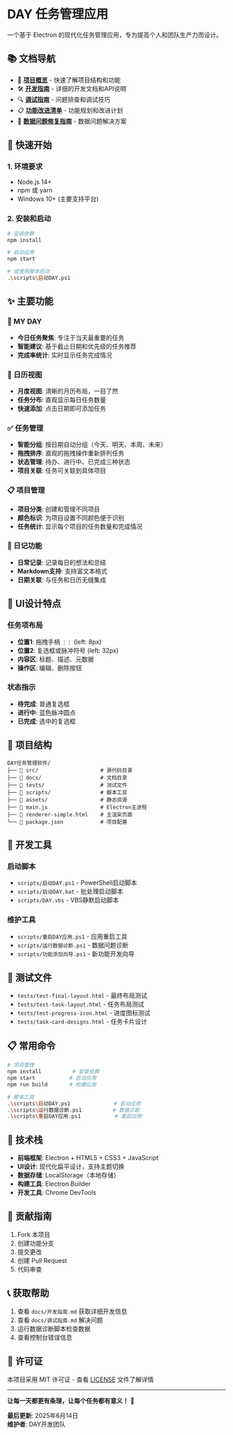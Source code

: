 # DAY 任务管理应用

一个基于 Electron 的现代化任务管理应用，专为提高个人和团队生产力而设计。

## 📚 文档导航

- 📖 **[项目概览](项目概览.md)** - 快速了解项目结构和功能
- 🛠️ **[开发指南](开发指南.md)** - 详细的开发文档和API说明
- 🔍 **[调试指南](调试指南.md)** - 问题排查和调试技巧
- 📋 **[功能改进清单](功能改进清单.md)** - 功能规划和改进计划
- 🔧 **[数据问题修复指南](数据问题修复指南.md)** - 数据问题解决方案

## 🚀 快速开始

### 1. 环境要求
- Node.js 14+
- npm 或 yarn
- Windows 10+ (主要支持平台)

### 2. 安装和启动
```bash
# 安装依赖
npm install

# 启动应用
npm start

# 或使用脚本启动
.\scripts\启动DAY.ps1
```

## ✨ 主要功能

### 🎯 MY DAY
- **今日任务聚焦**: 专注于当天最重要的任务
- **智能建议**: 基于截止日期和优先级的任务推荐
- **完成率统计**: 实时显示任务完成情况

### 📅 日历视图
- **月度视图**: 清晰的月历布局，一目了然
- **任务分布**: 直观显示每日任务数量
- **快速添加**: 点击日期即可添加任务

### ✅ 任务管理
- **智能分组**: 按日期自动分组（今天、明天、本周、未来）
- **拖拽排序**: 直观的拖拽操作重新排列任务
- **状态管理**: 待办、进行中、已完成三种状态
- **项目关联**: 任务可关联到具体项目

### 📋 项目管理
- **项目分类**: 创建和管理不同项目
- **颜色标识**: 为项目设置不同颜色便于识别
- **任务统计**: 显示每个项目的任务数量和完成情况

### 📝 日记功能
- **日常记录**: 记录每日的想法和总结
- **Markdown支持**: 支持富文本格式
- **日期关联**: 与任务和日历无缝集成

## 🎨 UI设计特点

### 任务项布局
- **位置1**: 拖拽手柄 `⋮⋮` (left: 8px)
- **位置2**: 复选框或脉冲符号 (left: 32px)
- **内容区**: 标题、描述、元数据
- **操作区**: 编辑、删除按钮

### 状态指示
- **待完成**: 普通复选框
- **进行中**: 蓝色脉冲圆点
- **已完成**: 选中的复选框

## 📂 项目结构

```
DAY任务管理软件/
├── 📁 src/                    # 源代码目录
├── 📁 docs/                   # 文档目录
├── 📁 tests/                  # 测试文件
├── 📁 scripts/                # 脚本工具
├── 📁 assets/                 # 静态资源
├── 📄 main.js                 # Electron主进程
├── 📄 renderer-simple.html    # 主渲染页面
└── 📄 package.json            # 项目配置
```

## 🔧 开发工具

### 启动脚本
- `scripts/启动DAY.ps1` - PowerShell启动脚本
- `scripts/启动DAY.bat` - 批处理启动脚本
- `scripts/DAY.vbs` - VBS静默启动脚本

### 维护工具
- `scripts/重启DAY应用.ps1` - 应用重启工具
- `scripts/运行数据诊断.ps1` - 数据问题诊断
- `scripts/功能添加向导.ps1` - 新功能开发向导

## 🧪 测试文件

- `tests/test-final-layout.html` - 最终布局测试
- `tests/test-task-layout.html` - 任务布局测试
- `tests/test-progress-icon.html` - 进度图标测试
- `tests/task-card-designs.html` - 任务卡片设计

## 📋 常用命令

```bash
# 项目管理
npm install          # 安装依赖
npm start           # 启动应用
npm run build       # 构建应用

# 脚本工具
.\scripts\启动DAY.ps1              # 启动应用
.\scripts\运行数据诊断.ps1          # 数据诊断
.\scripts\重启DAY应用.ps1           # 重启应用
```

## 🔧 技术栈

- **前端框架**: Electron + HTML5 + CSS3 + JavaScript
- **UI设计**: 现代化扁平设计，支持主题切换
- **数据存储**: LocalStorage（本地存储）
- **构建工具**: Electron Builder
- **开发工具**: Chrome DevTools

## 🤝 贡献指南

1. Fork 本项目
2. 创建功能分支
3. 提交更改
4. 创建 Pull Request
5. 代码审查

## 📞 获取帮助

1. 查看 `docs/开发指南.md` 获取详细开发信息
2. 查看 `docs/调试指南.md` 解决问题
3. 运行数据诊断脚本检查数据
4. 查看控制台错误信息

## 📄 许可证

本项目采用 MIT 许可证 - 查看 [LICENSE](LICENSE) 文件了解详情

---

**让每一天都更有条理，让每个任务都有意义！** 🌟

**最后更新**: 2025年6月14日  
**维护者**: DAY开发团队 